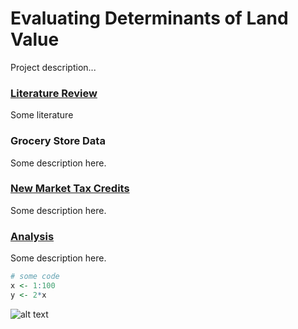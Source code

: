 # Evaluating Determinants of Land Value

Project description...



### [Literature Review](litreview.md)

Some literature

### Grocery Store Data  

Some description here.


### [New Market Tax Credits](Compile-Datasets.html)  

Some description here.

### [Analysis](Compile-Datasets.html)  

Some description here.

```R
# some code
x <- 1:100
y <- 2*x
```

![alt text](http://research.kraeutli.com/wp-content/uploads/2013/11/artist-bubbles-closeup-1024x573.png)

